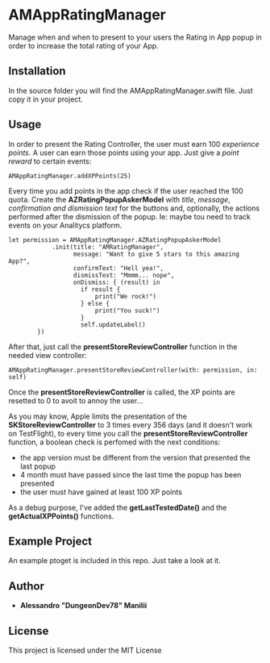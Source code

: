 # AMAppRatingManager

Manage when and when to present to your users the Rating in App popup in order to increase the total rating of your App.

## Installation

In the source folder you will find the AMAppRatingManager.swift file. Just copy it in your project.

## Usage
In order to present the Rating Controller, the user must earn 100 *experience points*. A user can earn those points using your app. Just give a *point reward* to certain events:
```
AMAppRatingManager.addXPPoints(25)
```

Every time you add points in the app check if the user reached the 100 quota.
Create the **AZRatingPopupAskerModel** with *title*, *message*, *confirmation and dismission text* for the buttons and, optionally, the actions performed after the dismission of the popup. Ie: maybe tou need to track events on your Analitycs platform.
```
let permission = AMAppRatingManager.AZRatingPopupAskerModel
            .init(title: "AMRatingManager",
                  message: "Want to give 5 stars to this amazing App?",
                  confirmText: "Hell yea!",
                  dismissText: "Mmmm... nope",
                  onDismiss: { (result) in
                    if result {
                        print("We rock!")
                    } else {
                        print("You suck!")
                    }
                    self.updateLabel()
        })
```

After that, just call the **presentStoreReviewController** function in the needed view controller:
```
AMAppRatingManager.presentStoreReviewController(with: permission, in: self)
```

Once the **presentStoreReviewController** is called, the XP points are resetted to 0 to avoit to annoy the user...

As you may know, Apple limits the presentation of the **SKStoreReviewController** to 3 times every 356 days (and it doesn't work on TestFlight), to every time you call  the **presentStoreReviewController** function, a boolean check is perfomed with the next conditions:
* the app version must be different from the version that presented the last popup
* 4 month must have passed since the last time the popup has been presented
* the user must have gained at least 100 XP points

As a debug purpose, I've added the **getLastTestedDate()** and the **getActualXPPoints()** functions.


## Example Project
An example ptoget is included in this repo. Just take a look at it.

## Author

* **Alessandro "DungeonDev78" Manilii**

## License

This project is licensed under the MIT License
